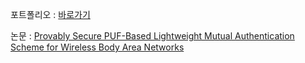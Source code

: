 <!-- #### Stack 📌

<a><img src="https://img.shields.io/badge/html-E34F26?style=flat-square&logo=HTML5&logoColor=FFFFFF"/></a>
<img src="https://img.shields.io/badge/css3-1572B6?style=flat-square&logo=CSS3&logoColor=white"/>
<img src="https://img.shields.io/badge/JavaScript-F7DF1E?style=flat-square&logo=CSS3&logoColor=white"/>
<img src="https://img.shields.io/badge/Tailwind CSS-06B6D4?style=flat-square&logo=CSS3&logoColor=white"/>
<img src="https://img.shields.io/badge/styled_components-DB7093?style=flat-square&logo=CSS3&logoColor=white"/>
<img src="https://img.shields.io/badge/React-61DAFB?style=flat-square&logo=CSS3&logoColor=white"/>
<img src="https://img.shields.io/badge/Redux-764ABC?style=flat-square&logo=CSS3&logoColor=white"/>
<img src="https://img.shields.io/badge/C-A8B9CC?style=flat-square&logo=CSS3&logoColor=white"/> -->

<!-- - 🔍 I was an undergraduate at the security lab. ([lab log](https://github.com/zktm9903/NISL_lab)). -->


<!-- #### record 🥷

- [이상 (blog)](https://22sang.tistory.com)
- [security lab log](https://github.com/zktm9903/NISL_lab)

#### project 🦉

- [markdownMemo (personal)](https://github.com/zktm9903/markdownMemo)
- [Inter-School Messenger Using Blockchain (team)](https://github.com/zktm9903/NISL_Slack) -->
포트폴리오 : [바로가기](https://portfolio-toss.vercel.app/)


논문 : [Provably Secure PUF-Based Lightweight Mutual Authentication Scheme for Wireless Body Area Networks](https://www.mdpi.com/2079-9292/11/23/3868)
<!--
**zktm9903/zktm9903** is a ✨ _special_ ✨ repository because its `README.md` (this file) appears on your GitHub profile.

<a src="https://www.google.com/search?q=css+inline&rlz=1C5CHFA_enKR979KR979&oq=css+inline&aqs=chrome..69i57j0i512l9.2948j0j7&sourceid=chrome&ie=UTF-8"><img style="display: inline" src="https://img.shields.io/badge/html-E34F26?style=flat-square&logo=HTML5&logoColor=FFFFFF"/></a>

Here are some ideas to get you started:


-->
